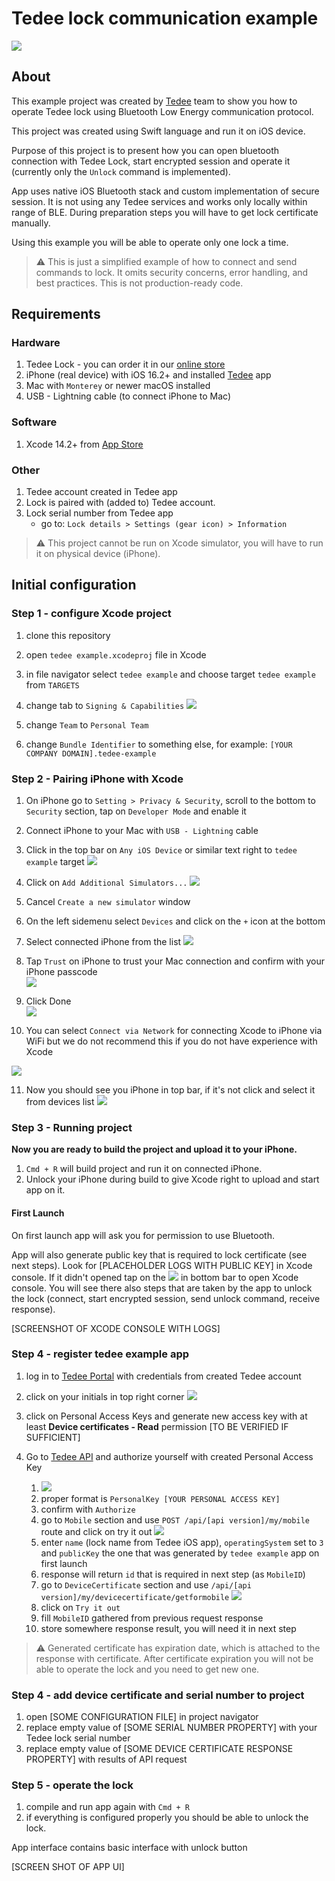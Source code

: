 # Tedee lock communication example

![](assets/images/lock.jpg)

## About

This example project was created by [Tedee](https://tedee.com) team to show you how to operate Tedee lock using Bluetooth Low Energy communication protocol.

This project was created using Swift language and run it on iOS device.

Purpose of this project is to present how you can open bluetooth connection with Tedee Lock, start encrypted session and operate it (currently only the `Unlock` command is implemented). 

App uses native iOS Bluetooth stack and custom implementation of secure session. It is not using any Tedee services and works only locally within range of BLE. During preparation steps you will have to get lock certificate manually.

Using this example you will be able to operate only one lock a time.

> :warning: This is just a simplified example of how to connect and send commands to lock. It omits security concerns, error handling, and best practices. This is not production-ready code.

## Requirements

### Hardware
1. Tedee Lock - you can order it in our [online store](https://tedee.com/shop/)
2. iPhone (real device) with iOS 16.2+ and installed [Tedee](https://apps.apple.com/us/app/tedee/id1481874162) app
3. Mac with `Monterey` or newer macOS installed
4. USB - Lightning cable (to connect iPhone to Mac)

### Software
1.  Xcode 14.2+ from [App Store](https://apps.apple.com/pl/app/xcode/id497799835?mt=12)

### Other
1. Tedee account created in Tedee app
2. Lock is paired with (added to) Tedee account.
3. Lock serial number from Tedee app
	- go to: `Lock details > Settings (gear icon) > Information`

> :warning: This project cannot be run on Xcode simulator, you will have to run it on physical device (iPhone).

## Initial configuration

### Step 1 - configure Xcode project
1. clone this repository
2. open `tedee example.xcodeproj` file in Xcode
3. in file navigator select `tedee example` and choose target `tedee example` from `TARGETS`
4. change tab to `Signing & Capabilities`
![](assets/images/img3.png)
 
7. change `Team` to `Personal Team`
8. change `Bundle Identifier` to something else, for example: `[YOUR COMPANY DOMAIN].tedee-example`

### Step 2 - Pairing iPhone with Xcode

1. On iPhone go to `Setting > Privacy & Security`, scroll to the bottom to `Security` section, tap on `Developer Mode` and enable it
2. Connect iPhone to your Mac with `USB - Lightning` cable
3. Click in the top bar on `Any iOS Device` or similar text right to `tedee example` target
![](assets/images/img4.png)

5. Click on `Add Additional Simulators...`
![](assets/images/img5.png)

6. Cancel `Create a new simulator` window
7. On the left sidemenu select `Devices` and click on the `+` icon at the bottom
8. Select connected iPhone from the list
![](assets/images/img6.png)

9. Tap `Trust` on iPhone to trust your Mac connection and confirm with your iPhone passcode  
![](assets/images/img7.png)
   
9. Click Done  
![](assets/images/img8.png)
   
10. You can select `Connect via Network` for connecting Xcode to iPhone via WiFi but we do not recommend this if you do not have experience with Xcode  

![](/assets/images/img1.png)

11. Now you should see you iPhone in top bar, if it's not click and select it from devices list
![](assets/images/img11.png)

### Step 3 - Running project

**Now you are ready to build the project and upload it to your iPhone.**

1. `Cmd + R` will build project and run it on connected iPhone. 
2. Unlock your iPhone during build to give Xcode right to upload and start app on it.

#### First Launch

On first launch app will ask you for permission to use Bluetooth. 

App will also generate public key that is required to lock certificate (see next steps). Look for [PLACEHOLDER LOGS WITH PUBLIC KEY] in Xcode console. If it didn't opened tap on the ![](assets/images/img12.png)  in bottom bar to open Xcode console. You will see there also steps that are taken by the app to unlock the lock (connect, start encrypted session, send unlock command, receive response).

[SCREENSHOT OF XCODE CONSOLE WITH LOGS]

### Step 4 - register tedee example app
1. log in to [Tedee Portal](https://portal.tedee.com) with credentials from created Tedee account 
2. click on your initials in top right corner 
![](assets/images/img2.png)

4. click on Personal Access Keys and generate new access key with at least **Device certificates - Read** permission [TO BE VERIFIED IF SUFFICIENT]
5. Go to [Tedee API](https://api.tedee.com) and authorize yourself with created Personal Access Key
	1. ![](assets/images/img9.png)
	2. proper format is `PersonalKey [YOUR PERSONAL ACCESS KEY]`
	3. confirm with `Authorize`
	4. go to `Mobile` section and use `POST /api/[api version]/my/mobile` route and click on try it out
	![](assets/images/img13.png)
	5. enter `name` (lock name from Tedee iOS app), `operatingSystem` set to `3` and `publicKey` the one that was generated by `tedee example` app on first launch
	6. response will return `id` that is required in next step (as `MobileID`)
	7. go to `DeviceCertificate` section and use `/api/[api version]/my/devicecertificate/getformobile`
	![](assets/images/img10.png)
	5. click on `Try it out`
	6. fill `MobileID` gathered from previous request response
	7. store somewhere response result, you will need it in next step

> :warning: Generated certificate has expiration date, which is attached to the response with certificate. After certificate expiration you will not be able to operate the lock and you need to get new one.

### Step 4 - add device certificate and serial number to project

1. open [SOME CONFIGURATION FILE] in project navigator
2. replace empty value of [SOME SERIAL NUMBER PROPERTY] with your Tedee lock serial number
4. replace empty value of [SOME DEVICE CERTIFICATE RESPONSE PROPERTY] with results of API request

### Step 5 - operate the lock

1. compile and run app again with `Cmd + R`
2. if everything is configured properly you should be able to unlock the lock.


App interface contains basic interface with unlock button 

[SCREEN SHOT OF APP UI]